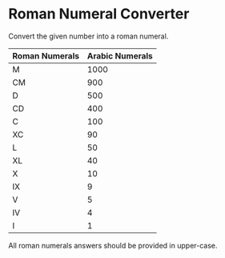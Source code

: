 # Roman Numeral Converter

Convert the given number into a roman numeral.

| Roman Numerals | Arabic Numerals |
| -------------- | --------------- |
| M | 1000 |
| CM | 900 |
| D | 500 |
| CD | 400 |
| C | 100 |
| XC | 90 |
| L | 50 |
| XL | 40 |
| X | 10 |
| IX | 9 |
| V | 5 |
| IV | 4 |
| I | 1 |


All roman numerals answers should be provided in upper-case.